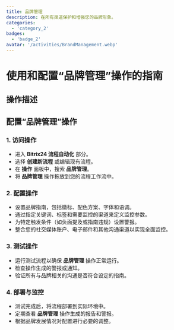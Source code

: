 ```yaml
---
title: 品牌管理
description: 在所有渠道保护和增强您的品牌形象。
categories: 
  - 'category_2'
badges: 
  - 'badge_2'
avatar: '/activities/BrandManagement.webp'
---
```

# 使用和配置“品牌管理”操作的指南

## 操作描述

## **配置“品牌管理”操作**

### 1. 访问操作
- 进入 **Bitrix24 流程自动化** 部分。
- 选择 **创建新流程** 或编辑现有流程。
- 在 **操作** 面板中，搜索 **品牌管理**。
- 将 **品牌管理** 操作拖放到您的流程工作流中。

### 2. 配置操作
- 设置品牌指南，包括徽标、配色方案、字体和语调。
- 通过指定关键词、标签和需要监控的渠道来定义监控参数。
- 为特定触发条件（如负面提及或指南违规）设置警报。
- 整合您的社交媒体账户、电子邮件和其他沟通渠道以实现全面监控。

### 3. 测试操作
- 运行测试流程以确保 **品牌管理** 操作正常运行。
- 检查操作生成的警报或通知。
- 验证所有与品牌相关的沟通是否符合设定的指南。

### 4. 部署与监控
- 测试完成后，将流程部署到实际环境中。
- 定期查看 **品牌管理** 操作生成的报告和警报。
- 根据品牌发展情况对配置进行必要的调整。